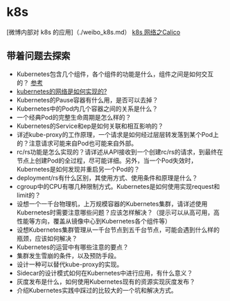 # k8s

[微博内部对 k8s 的应用]（./weibo_k8s.md）
[k8s 网络之Calico](./Calico.md)

## 带着问题去探索

* Kubernetes包含几个组件，各个组件的功能是什么，组件之间是如何交互的？ [参考](http://dockone.io/article/2288)
* [kubernetes的网络是如何实现的?](k8s_net.md)
* Kubernetes的Pause容器有什么用，是否可以去掉？
* Kubernetes中的Pod内几个容器之间的关系是什么？
* 一个经典Pod的完整生命周期是怎么样的？
* Kubernetes的Service和ep是如何关联和相互影响的？
* 详述kube-proxy的工作原理，一个请求是如何经过层层转发落到某个Pod上的？注意请求可能来自Pod也可能来自外部。
* rc/rs功能是怎么实现的？请详述从API接收到一个创建rc/rs的请求，到最终在节点上创建Pod的全过程，尽可能详细。另外，当一个Pod失效时，Kubernetes是如何发现并重启另一个Pod的？
* deployment/rs有什么区别，其使用方式、使用条件和原理是什么？
* cgroup中的CPU有哪几种限制方式。Kubernetes是如何使用实现request和limit的？
* 设想一个一千台物理机，上万规模容器的Kubernetes集群，请详述使用Kubernetes时需要注意哪些问题？应该怎样解决？（提示可以从高可用，高性能等方向，覆盖从镜像中心到Kubernetes各个组件等）
* 设想Kubernetes集群管理从一千台节点到五千台节点，可能会遇到什么样的瓶颈，应该如何解决？
* Kubernetes的运营中有哪些注意的要点？
* 集群发生雪崩的条件，以及预防手段。
* 设计一种可以替代kube-proxy的实现。
* Sidecar的设计模式如何在Kubernetes中进行应用，有什么意义？
* 灰度发布是什么，如何使用Kubernetes现有的资源实现灰度发布？
* 介绍Kubernetes实践中踩过的比较大的一个坑和解决方式。
